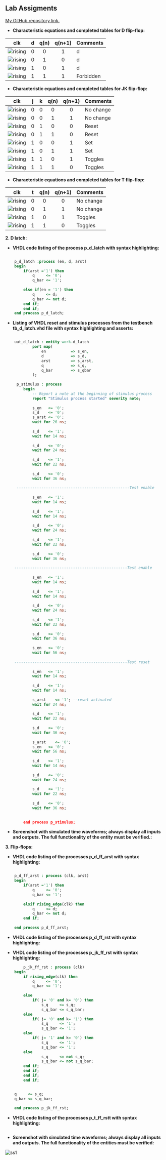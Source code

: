 ## Lab Assigments

[My GitHub repository link.](https://github.com/UgurErdemYURT/Digital-electronics-1/tree/main/Labs)

  - **Characteristic equations and completed tables for D flip-flop:**
  
   | **clk** | **d** | **q(n)** | **q(n+1)** | **Comments** |
   | :-: | :-: | :-: | :-: | :-- |
   | ![rising](Pictures/eq_uparrow.png) | 0 | 0 | 1 | d |
   | ![rising](Pictures/eq_uparrow.png) | 0 | 1 | 0 | d |
   | ![rising](Pictures/eq_uparrow.png) | 1 | 0 | 1 | d |
   | ![rising](Pictures/eq_uparrow.png) | 1 | 1 | 1 | Forbidden |
  
  - **Characteristic equations and completed tables for JK flip-flop:**
	
   | **clk** | **j** | **k** | **q(n)** | **q(n+1)** | **Comments** |
   | :-: | :-: | :-: | :-: | :-: | :-- |
   | ![rising](Pictures/eq_uparrow.png) | 0 | 0 | 0 | 0 | No change |
   | ![rising](Pictures/eq_uparrow.png) | 0 | 0 | 1 | 1 | No change |
   | ![rising](Pictures/eq_uparrow.png) | 0 | 1 | 0 | 0 | Reset |
   | ![rising](Pictures/eq_uparrow.png) | 0 | 1 | 1 | 0 | Reset |
   | ![rising](Pictures/eq_uparrow.png) | 1 | 0 | 0 | 1 | Set |
   | ![rising](Pictures/eq_uparrow.png) | 1 | 0 | 1 | 1 | Set |
   | ![rising](Pictures/eq_uparrow.png) | 1 | 1 | 0 | 1 | Toggles |
   | ![rising](Pictures/eq_uparrow.png) | 1 | 1 | 1 | 0 | Toggles |
	          
	
  - **Characteristic equations and completed tables for T flip-flop:**

   | **clk** | **t** | **q(n)** | **q(n+1)** | **Comments** |
   | :-: | :-: | :-: | :-: | :-- |
   | ![rising](Pictures/eq_uparrow.png) | 0 | 0 | 0 | No change |
   | ![rising](Pictures/eq_uparrow.png) | 0 | 1 | 1 | No change |
   | ![rising](Pictures/eq_uparrow.png) | 1 | 0 | 1 | Toggles |
   | ![rising](Pictures/eq_uparrow.png) | 1 | 1 | 0 | Toggles |

  **2. D latch:**

  - **VHDL code listing of the process p_d_latch with syntax highlighting:**

```VHDL

	p_d_latch :process (en, d, arst)
    begin
        if(arst ='1') then
            q     <= '0';
            q_bar <= '1';
        
        else if(en = '1') then
            q     <= d;
            q_bar <= not d;
        end if;
        end if;
    end process p_d_latch;

```


  - **Listing of VHDL reset and stimulus processes from the testbench tb_d_latch.vhd file with syntax highlighting and asserts:**

```VHDL

	uut_d_latch : entity work.d_latch
			port map(
				en           => s_en,
				d            => s_d,
				arst         => s_arst,
				q            => s_q,
				q_bar        => s_qbar
			);
			
	 p_stimulus : process
		begin
			-- Report a note at the beginning of stimulus process
			report "Stimulus process started" severity note;
			
			s_en   <= '0';
			s_d    <= '0';
			s_arst <= '0';
			wait for 26 ns;
			
			s_d    <= '1';
			wait for 14 ns;
			
			s_d    <= '0';
			wait for 24 ns;
			
			s_d    <= '1';
			wait for 22 ns;
			
			s_d    <= '0';
			wait for 36 ns;
			
	 --------------------------------------------------Test enable        
			
			s_en   <= '1';
			wait for 14 ns;
			
			s_d    <= '1';
			wait for 14 ns;
			
			s_d    <= '0';
			wait for 24 ns;
			
			s_d    <= '1';
			wait for 22 ns;
			
			s_d    <= '0';
			wait for 36 ns;
			
	--------------------------------------------------Test enable        
			
			s_en   <= '1';
			wait for 14 ns;
			
			s_d    <= '1';
			wait for 14 ns;
			
			s_d    <= '0';
			wait for 24 ns;
			
			s_d    <= '1';
			wait for 22 ns;
			
			s_d    <= '0';
			wait for 36 ns;
			
			s_en   <= '0';
			wait for 56 ns;
	   
	--------------------------------------------------Test reset       
			
			s_en   <= '1';
			wait for 14 ns;
			
			s_d    <= '1';
			wait for 14 ns;
			
			s_arst    <= '1'; --reset activated
			wait for 24 ns;
			
			s_d    <= '1';
			wait for 22 ns;
			
			s_d    <= '0';
			wait for 36 ns;
			
			s_arst    <= '0';
			s_en   <= '0';
			wait for 56 ns;
			
			s_d    <= '1';
			wait for 14 ns;
			
			s_d    <= '0';
			wait for 24 ns;
			
			s_d    <= '1';
			wait for 22 ns;
			
			s_d    <= '0';
			wait for 36 ns;
			
	   
		end process p_stimulus;

```

  - **Screenshot with simulated time waveforms; always display all inputs and outputs. The full functionality of the entity must be verified.:**

	
  **3. Flip-flops:**

  - **VHDL code listing of the processes p_d_ff_arst with syntax highlighting:**

```VHDL

    p_d_ff_arst : process (clk, arst)
    begin
        if(arst ='1') then
            q     <= '0';
            q_bar <= '1';
        
        elsif rising_edge(clk) then
            q     <= d;
            q_bar <= not d;
        end if;
      
    end process p_d_ff_arst;
```

  - **VHDL code listing of the processes p_d_ff_rst with syntax highlighting:**


  - **VHDL code listing of the processes p_jk_ff_rst with syntax highlighting:**

```VHDL  
	    p_jk_ff_rst : process (clk)
    begin
        if rising_edge(clk) then
            q     <= '0';
            q_bar <= '1';
        
        else
            if( j= '0' and k= '0') then
                s_q     <= s_q;
                s_q_bar <= s_q_bar;  
        else
            if( j= '0' and k= '1') then
                s_q     <= '1';
                s_q_bar <= '1'; 
        else
            if( j= '1' and k= '0') then
                s_q     <= '1';
                s_q_bar <= '1';
        else
                s_q     <= not s_q;
                s_q_bar <= not s_q_bar; 
        end if; 
        end if;
        end if;         
        end if;

    
    q     <= s_q;
    q_bar <= s_q_bar;
      
    end process p_jk_ff_rst;
``` 
  - **VHDL code listing of the processes p_t_ff_rstt with syntax highlighting:**

![]()  
  
  - **Screenshot with simulated time waveforms; always display all inputs and outputs. The full functionality of the entities must be verified:**

![ss1](https://github.com/UgurErdemYURT/Digital-electronics-1/blob/main/Labs/07-ffs/Pictures/ss1.PNG)


